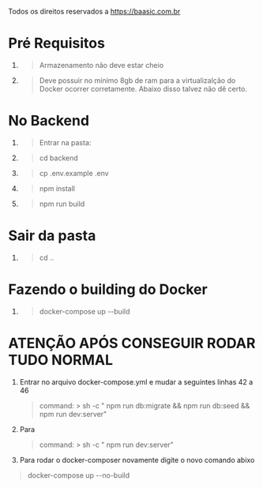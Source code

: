 Todos os direitos reservados a https://baasic.com.br

# Pré Requisitos
1. > Armazenamento não deve estar cheio
2. > Deve possuir no mínimo 8gb de ram para a virtualizalção do Docker ocorrer corretamente. Abaixo disso talvez não dê certo.

# No Backend
1. > Entrar na pasta:
2. > cd backend
3. > cp .env.example .env
3. > npm install
4. > npm run build

# Sair da pasta
1. > cd ..

# Fazendo o building do Docker
1. > docker-compose up --build

# ATENÇÃO APÓS CONSEGUIR RODAR TUDO NORMAL
1. Entrar no arquivo docker-compose.yml e mudar a seguintes linhas 42 a 46
    > command: >
    >  sh -c "
    >  npm run db:migrate &&
    >  npm run db:seed &&
    >  npm run dev:server"

2. Para
    > command: >
    >  sh -c "
    >  npm run dev:server"


3. Para rodar o docker-composer novamente digite o novo comando abixo
> docker-compose up --no-build